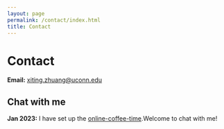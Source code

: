 ```yaml
---
layout: page
permalink: /contact/index.html
title: Contact
---
```


# Contact

**Email:** [xiting.zhuang@uconn.edu](xiting.zhuang@uconn.edu)






## Chat with me

**Jan 2023:** I have set up the [online-coffee-time](https://calendly.com/xiting-zhuang/one-on-one-with-me).Welcome to chat with me!

<!-- Calendly inline widget begin -->

<div class="calendly-inline-widget" data-url="https://calendly.com/xiting-zhuang/one-on-one-with-me" style="min-width:320px;height:630px;"></div>
<script type="text/javascript" src="https://assets.calendly.com/assets/external/widget.js" async></script>
<!-- Calendly inline widget end -->

